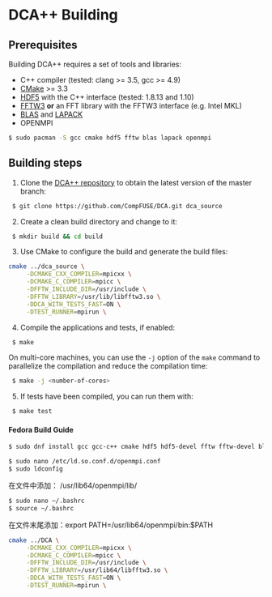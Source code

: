 # DCA++ Building

## Prerequisites

Building DCA++ requires a set of tools and libraries:

- C++ compiler (tested: clang >= 3.5, gcc >= 4.9)
- [CMake](https://cmake.org) >= 3.3
- [HDF5](https://support.hdfgroup.org/HDF5) with the C++ interface (tested: 1.8.13 and 1.10)
- [FFTW3](http://www.fftw.org) **or** an FFT library with the FFTW3 interface (e.g. Intel MKL)
- [BLAS](http://www.netlib.org/blas/) and [LAPACK](http://www.netlib.org/lapack/)
- OPENMPI

```bash
$ sudo pacman -S gcc cmake hdf5 fftw blas lapack openmpi
```

## Building steps

1. Clone the [DCA++ repository](https://github.com/CompFUSE/DCA) to obtain the latest version of the master branch:

```bash
 $ git clone https://github.com/CompFUSE/DCA.git dca_source
```

2. Create a clean build directory and change to it:

```bash
 $ mkdir build && cd build
```

3. Use CMake to configure the build and generate the build files:

```bash
cmake ../dca_source \
	 -DCMAKE_CXX_COMPILER=mpicxx \
	 -DCMAKE_C_COMPILER=mpicc \
	 -DFFTW_INCLUDE_DIR=/usr/include \
	 -DFFTW_LIBRARY=/usr/lib/libfftw3.so \
	 -DDCA_WITH_TESTS_FAST=ON \
	 -DTEST_RUNNER=mpirun \
```

4. Compile the applications and tests, if enabled:

```bash
 $ make
```

On multi-core machines, you can use the `-j` option of the `make` command to parallelize the compilation and reduce the compilation time:

```bash
 $ make -j <number-of-cores>
```

5. If tests have been compiled, you can run them with:

```bash
 $ make test
```



#### Fedora Build Guide

```bash
$ sudo dnf install gcc gcc-c++ cmake hdf5 hdf5-devel fftw fftw-devel blas blas-devel lapack lapack-devel openmpi openmpi-devel
```

```bash
$ sudo nano /etc/ld.so.conf.d/openmpi.conf
$ sudo ldconfig
```

在文件中添加： /usr/lib64/openmpi/lib/

```bash
$ sudo nano ~/.bashrc
$ source ~/.bashrc
```

在文件末尾添加：export PATH=/usr/lib64/openmpi/bin:$PATH

```bash
cmake ../DCA \
	 -DCMAKE_CXX_COMPILER=mpicxx \
	 -DCMAKE_C_COMPILER=mpicc \
	 -DFFTW_INCLUDE_DIR=/usr/include \
	 -DFFTW_LIBRARY=/usr/lib64/libfftw3.so \
	 -DDCA_WITH_TESTS_FAST=ON \
	 -DTEST_RUNNER=mpirun \
```

